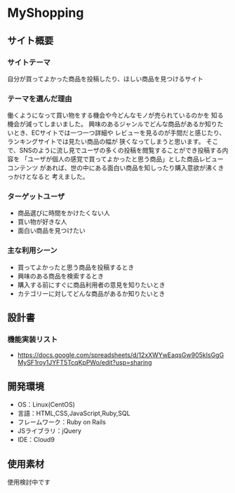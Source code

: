 # MyShopping

## サイト概要
### サイトテーマ
自分が買ってよかった商品を投稿したり、ほしい商品を見つけるサイト

### テーマを選んだ理由
働くようになって買い物をする機会や今どんなモノが売られているのかを
知る機会が減ってしまいました。
興味のあるジャンルでどんな商品があるか知りたいとき、ECサイトでは一つ一つ詳細や
レビューを見るのが手間だと感じたり、ランキングサイトでは見たい商品の幅が
狭くなってしまうと思います。
そこで、SNSのように流し見でユーザの多くの投稿を閲覧することができ投稿する内容を
「ユーザが個人の感覚で買ってよかったと思う商品」とした商品レビューコンテンツ
があれば、世の中にある面白い商品を知しったり購入意欲が沸くきっかけとなると
考えました。



### ターゲットユーザ
- 商品選びに時間をかけたくない人
- 買い物が好きな人
- 面白い商品を見つけたい

### 主な利用シーン
- 買ってよかったと思う商品を投稿するとき
- 興味のある商品を検索するとき
- 購入する前にすぐに商品利用者の意見を知りたいとき
- カテゴリーに対してどんな商品があるか知りたいとき

## 設計書
### 機能実装リスト
- https://docs.google.com/spreadsheets/d/12xXWYwEaqsGw905kIsGgGMySF1roy1JYFT5TcqKpPWo/edit?usp=sharing

## 開発環境
- OS：Linux(CentOS)
- 言語：HTML,CSS,JavaScript,Ruby,SQL
- フレームワーク：Ruby on Rails
- JSライブラリ：jQuery
- IDE：Cloud9

## 使用素材
使用検討中です